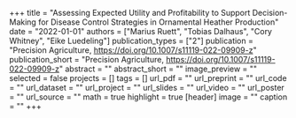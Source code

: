 +++
title = "Assessing Expected Utility and Profitability to Support Decision-Making for Disease Control Strategies in Ornamental Heather Production"
date = "2022-01-01"
authors = ["Marius Ruett", "Tobias Dalhaus", "Cory Whitney", "Eike Luedeling"]
publication_types = ["2"]
publication = "Precision Agriculture, https://doi.org/10.1007/s11119-022-09909-z"
publication_short = "Precision Agriculture, https://doi.org/10.1007/s11119-022-09909-z"
abstract = ""
abstract_short = ""
image_preview = ""
selected = false
projects = []
tags = []
url_pdf = ""
url_preprint = ""
url_code = ""
url_dataset = ""
url_project = ""
url_slides = ""
url_video = ""
url_poster = ""
url_source = ""
math = true
highlight = true
[header]
image = ""
caption = ""
+++
